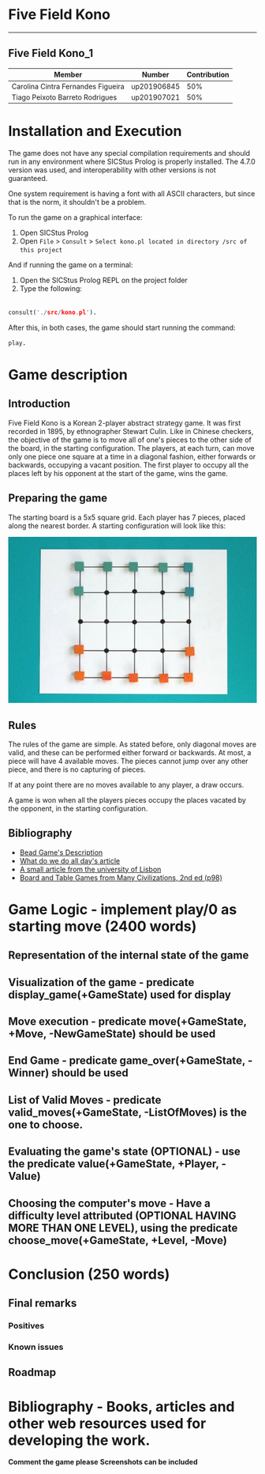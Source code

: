 # Five Field Kono

---

## Five Field Kono_1

| Member                             | Number      | Contribution |
| ---------------------------------- | ----------- | ------------ |
| Carolina Cintra Fernandes Figueira | up201906845 | 50%          |
| Tiago Peixoto Barreto Rodrigues    | up201907021 | 50%          |

# Installation and Execution

The game does not have any special compilation requirements and should run in any environment where SICStus Prolog is properly installed. The 4.7.0 version was used, and interoperability with other versions is not guaranteed.

One system requirement is having a font with all ASCII characters, but since that is the norm, it shouldn't be a problem.

To run the game on a graphical interface:

1. Open SICStus Prolog
2. Open `File` > `Consult` > `Select kono.pl located in directory /src of this project`

And if running the game on a terminal:

1. Open the SICStus Prolog REPL on the project folder
2. Type the following:

```prolog

consult('./src/kono.pl').

```

After this, in both cases, the game should start running the command:

```prolog
play.
```

# Game description

## Introduction

Five Field Kono is a Korean 2-player abstract strategy game. It was first recorded in 1895, by ethnographer Stewart Culin. Like in Chinese checkers, the objective of the game is to move all of one's pieces to the other side of the board, in the starting configuration. The players, at each turn, can move only one piece one square at a time in a diagonal fashion, either forwards or backwards, occupying a vacant position. The first player to occupy all the places left by his opponent at the start of the game, wins the game.

## Preparing the game

The starting board is a 5x5 square grid. Each player has 7 pieces, placed along the nearest border. A starting configuration will look like this:

![Starting configuration](./images/starting-configuration.jpg)

## Rules

The rules of the game are simple. As stated before, only diagonal moves are valid, and these can be performed either forward or backwards. At most, a piece will have 4 available moves. The pieces cannot jump over any other piece, and there is no capturing of pieces.

If at any point there are no moves available to any player, a draw occurs.

A game is won when all the players pieces occupy the places vacated by the opponent, in the starting configuration.

## Bibliography

- [Bead Game's Description](https://bead.game/games/traditional/five-field-kono)
- [What do we do all day's article](https://www.whatdowedoallday.com/five-field-kono/)
- [A small article from the university of Lisbon](https://www.di.fc.ul.pt/~jpn/gv/kono.htm)
- [Board and Table Games from Many Civilizations, 2nd ed (p98)](https://ia801606.us.archive.org/33/items/B-001-002-771/B-001-002-771.pdf)

# Game Logic - implement play/0 as starting move (2400 words)

## Representation of the internal state of the game

## Visualization of the game - predicate display_game(+GameState) used for display

## Move execution - predicate move(+GameState, +Move, -NewGameState) should be used

## End Game - predicate game_over(+GameState, -Winner) should be used

## List of Valid Moves - predicate valid_moves(+GameState, -ListOfMoves) is the one to choose.

## Evaluating the game's state (OPTIONAL) - use the predicate value(+GameState, +Player, -Value)

## Choosing the computer's move - Have a difficulty level attributed (OPTIONAL HAVING MORE THAN ONE LEVEL), using the predicate choose_move(+GameState, +Level, -Move)

# Conclusion (250 words)

## Final remarks

### Positives

### Known issues

## Roadmap

# Bibliography - Books, articles and other web resources used for developing the work.

**Comment the game please**
**Screenshots can be included**
